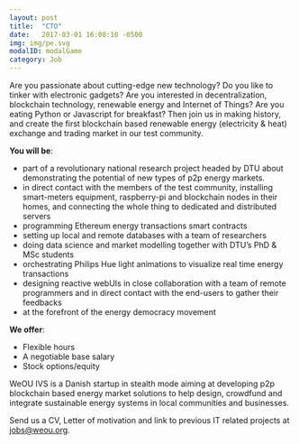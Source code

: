```yaml
---
layout: post
title:  "CTO"
date:   2017-03-01 16:08:10 -0500
img: img/pe.svg
modalID: modalGame
category: Job
---
```

Are you passionate about cutting-edge new technology? Do you like to tinker with electronic gadgets? Are you interested in decentralization, blockchain technology, renewable energy and Internet of Things? Are you eating Python or Javascript for breakfast? Then join us in making history, and create the first blockchain based renewable energy (electricity & heat) exchange and trading market in our test community.

**You will be**:

- part of a revolutionary national research project headed by DTU about demonstrating the potential of new types of p2p energy markets.
- in direct contact with the members of the test community, installing smart-meters equipment, raspberry-pi and blockchain nodes in their homes, and connecting the whole thing to dedicated and distributed servers
- programming Ethereum energy transactions smart contracts
- setting up local and remote databases with a team of researchers
- doing data science and market modelling together with DTU’s PhD & MSc students
- orchestrating Philips Hue light animations to visualize real time energy transactions
- designing reactive webUIs in close collaboration with a team of remote programmers and in direct contact with the end-users to gather their feedbacks
- at the forefront of the energy democracy movement

**We offer**:

- Flexible hours
- A negotiable base salary
- Stock options/equity

WeOU IVS is a Danish startup in stealth mode aiming at developing p2p blockchain based energy market solutions to help design, crowdfund and integrate sustainable energy systems in local communities and businesses.

Send us a CV, Letter of motivation and link to previous IT related projects at [jobs@weou.org](mailto:jobs@weou.org).
